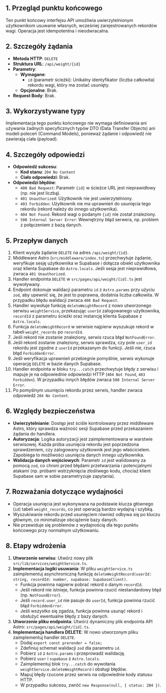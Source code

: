## 1. Przegląd punktu końcowego
Ten punkt końcowy interfejsu API umożliwia uwierzytelnionym użytkownikom usuwanie własnych, wcześniej zarejestrowanych rekordów wagi. Operacja jest idempotentna i nieodwracalna.

## 2. Szczegóły żądania
-   **Metoda HTTP**: `DELETE`
-   **Struktura URL**: `/api/weight/{id}`
-   **Parametry**:
    -   **Wymagane**:
        -   `id` (parametr ścieżki): Unikalny identyfikator (liczba całkowita) rekordu wagi, który ma zostać usunięty.
    -   **Opcjonalne**: Brak.
-   **Request Body**: Brak.

## 3. Wykorzystywane typy
Implementacja tego punktu końcowego nie wymaga definiowania ani używania żadnych specyficznych typów DTO (Data Transfer Objects) ani modeli poleceń (Command Models), ponieważ żądanie i odpowiedź nie zawierają ciała (payload).

## 4. Szczegóły odpowiedzi
-   **Odpowiedź sukcesu**:
    -   **Kod stanu**: `204 No Content`
    -   **Ciało odpowiedzi**: Brak.
-   **Odpowiedzi błędów**:
    -   `400 Bad Request`: Parametr `{id}` w ścieżce URL jest nieprawidłowy (np. nie jest liczbą).
    -   `401 Unauthorized`: Użytkownik nie jest uwierzytelniony.
    -   `403 Forbidden`: Użytkownik nie ma uprawnień do usunięcia tego rekordu (rekord należy do innego użytkownika).
    -   `404 Not Found`: Rekord wagi o podanym `{id}` nie został znaleziony.
    -   `500 Internal Server Error`: Wewnętrzny błąd serwera, np. problem z połączeniem z bazą danych.

## 5. Przepływ danych
1.  Klient wysyła żądanie `DELETE` na adres `/api/weight/{id}`.
2.  Middleware Astro (`src/middleware/index.ts`) przechwytuje żądanie, weryfikuje sesję użytkownika w Supabase i dołącza obiekt użytkownika oraz klienta Supabase do `Astro.locals`. Jeśli sesja jest nieprawidłowa, zwraca `401 Unauthorized`.
3.  Handler endpointa `DELETE` w `src/pages/api/weight/[id].ts` jest wywoływany.
4.  Endpoint dokonuje walidacji parametru `id` z `Astro.params` przy użyciu `zod`, aby upewnić się, że jest to poprawna, dodatnia liczba całkowita. W przypadku błędu walidacji zwraca `400 Bad Request`.
5.  Handler wywołuje funkcję `deleteWeightRecord` z nowo utworzonego serwisu `weightService`, przekazując `userId` zalogowanego użytkownika, `recordId` z parametru ścieżki oraz instancję klienta Supabase z `Astro.locals`.
6.  Funkcja `deleteWeightRecord` w serwisie najpierw wyszukuje rekord w tabeli `weight_records` po `recordId`.
7.  Jeśli rekord nie zostanie znaleziony, serwis rzuca błąd `NotFoundError`.
8.  Jeśli rekord zostanie znaleziony, serwis sprawdza, czy pole `user_id` rekordu jest zgodne z `userId` przekazanym do funkcji. Jeśli nie, rzuca błąd `ForbiddenError`.
9.  Jeśli weryfikacja uprawnień przebiegnie pomyślnie, serwis wykonuje operację `DELETE` w bazie danych Supabase.
10. Handler endpointa w bloku `try...catch` przechwytuje błędy z serwisu i mapuje je na odpowiednie odpowiedzi HTTP (`404 Not Found`, `403 Forbidden`). W przypadku innych błędów zwraca `500 Internal Server Error`.
11. Po pomyślnym usunięciu rekordu przez serwis, handler zwraca odpowiedź `204 No Content`.

## 6. Względy bezpieczeństwa
-   **Uwierzytelnianie**: Dostęp jest ściśle kontrolowany przez middleware Astro, który sprawdza ważność sesji Supabase przed przekazaniem żądania do handlera.
-   **Autoryzacja**: Logika autoryzacji jest zaimplementowana w warstwie serwisowej. Każda próba usunięcia rekordu jest poprzedzona sprawdzeniem, czy zalogowany użytkownik jest jego właścicielem. Zapobiega to możliwości usunięcia danych innego użytkownika.
-   **Walidacja danych wejściowych**: Parametr `id` jest walidowany za pomocą `zod`, co chroni przed błędami przetwarzania i potencjalnymi atakami (np. próbami wstrzyknięcia złośliwego kodu, chociaż klient Supabase sam w sobie parametryzuje zapytania).

## 7. Rozważania dotyczące wydajności
-   Operacja usunięcia jest wykonywana na podstawie klucza głównego (`id`) tabeli `weight_records`, co jest operacją bardzo wydajną i szybką.
-   Wyszukiwanie rekordu przed usunięciem również odbywa się po kluczu głównym, co minimalizuje obciążenie bazy danych.
-   Nie przewiduje się problemów z wydajnością dla tego punktu końcowego przy normalnym użytkowaniu.

## 8. Etapy wdrożenia
1.  **Utworzenie serwisu**: Utwórz nowy plik `src/lib/services/weightService.ts`.
2.  **Implementacja logiki usuwania**: W pliku `weightService.ts` zaimplementuj asynchroniczną funkcję `deleteWeightRecord(userId: string, recordId: number, supabase: SupabaseClient)`.
    -   Funkcja powinna najpierw pobrać rekord o danym `recordId`.
    -   Jeśli rekord nie istnieje, funkcja powinna rzucić niestandardowy błąd (np. `NotFoundError`).
    -   Jeśli `record.user_id` nie pasuje do `userId`, funkcja powinna rzucić błąd `ForbiddenError`.
    -   Jeśli wszystko się zgadza, funkcja powinna usunąć rekord i obsłużyć ewentualne błędy z bazy danych.
3.  **Utworzenie pliku endpointa**: Utwórz dynamiczny plik endpointa API Astro: `src/pages/api/weight/[id].ts`.
4.  **Implementacja handlera DELETE**: W nowo utworzonym pliku zaimplementuj handler `DELETE`.
    -   Dodaj `export const prerender = false;`
    -   Zdefiniuj schemat walidacji `zod` dla parametru `id`.
    -   Pobierz `id` z `Astro.params` i przeprowadź walidację.
    -   Pobierz `user` i `supabase` z `Astro.locals`.
    -   Zaimplementuj blok `try...catch` do wywołania `weightService.deleteWeightRecord` i obsługi błędów.
    -   Mapuj błędy rzucone przez serwis na odpowiednie kody statusu HTTP.
    -   W przypadku sukcesu, zwróć `new Response(null, { status: 204 })`.
